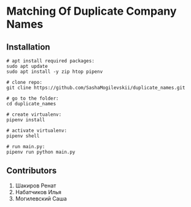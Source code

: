 # Matching Of Duplicate Company Names


## Installation

``` shell
# apt install required packages:
sudo apt update
sudo apt install -y zip htop pipenv
  
# clone repo:
git cline https://github.com/SashaMogilevskii/duplicate_names.git

# go to the folder:
cd duplicate_names

# create virtualenv:
pipenv install

# activate virtualenv:
pipenv shell

# run main.py:
pipenv run python main.py

```


## Contributors

1. Шакиров Ренат
2. Набатчиков Илья
3. Могилевский Саша